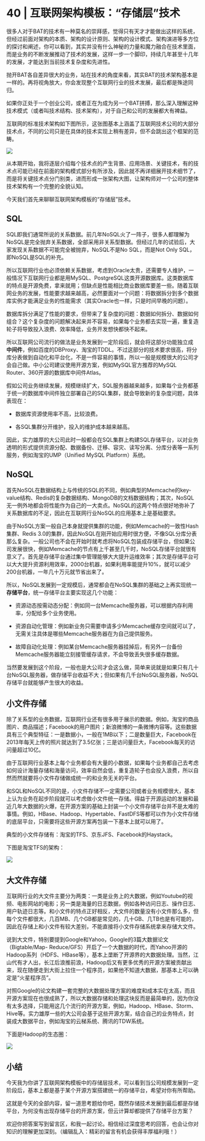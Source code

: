 # 40 | 互联网架构模板：“存储层”技术
很多人对于BAT的技术有一种莫名的崇拜感，觉得只有天才才能做出这样的系统，但经过前面对架构的本质、架构的设计原则、架构的设计模式、架构演进等多方位的探讨和阐述，你可以看到，其实并没有什么神秘的力量和魔力融合在技术里面，而是业务的不断发展推动了技术的发展，这样一步一个脚印，持续几年甚至十几年的发展，才能达到当前技术复杂度和先进性。

抛开BAT各自差异很大的业务，站在技术的角度来看，其实BAT的技术架构基本是一样的。再将视角放大，你会发现整个互联网行业的技术发展，最后都是殊途同归。

如果你正处于一个创业公司，或者正在为成为另一个BAT拼搏，那么深入理解这种技术模式（或者叫技术结构、技术架构），对于自己和公司的发展都大有裨益。

互联网的标准技术架构如下图所示，这张图基本上涵盖了互联网技术公司的大部分技术点，不同的公司只是在具体的技术实现上稍有差异，但不会跳出这个框架的范畴。

![](images/11947/603bfbe7aee29228b4bc3972ac874991.jpg)

从本期开始，我将逐层介绍每个技术点的产生背景、应用场景、关键技术，有的技术点可能已经在前面的架构模式部分有所涉及，因此就不再详细展开技术细节了，而是将关键技术点分门别类，进而形成一张架构大图，让架构师对一个公司的整体技术架构有一个完整的全貌认知。

今天我们首先来聊聊互联网架构模板的“存储层”技术。

## SQL

SQL即我们通常所说的关系数据。前几年NoSQL火了一阵子，很多人都理解为NoSQL是完全抛弃关系数据，全部采用非关系型数据。但经过几年的试验后，大家发现关系数据不可能完全被抛弃，NoSQL不是No SQL，而是Not Only SQL，即NoSQL是SQL的补充。

所以互联网行业也必须依赖关系数据，考虑到Oracle太贵，还需要专人维护，一般情况下互联网行业都是用MySQL、PostgreSQL这类开源数据库。这类数据库的特点是开源免费，拿来就用；但缺点是性能相比商业数据库要差一些。随着互联网业务的发展，性能要求越来越高，必然要面对一个问题：将数据拆分到多个数据库实例才能满足业务的性能需求（其实Oracle也一样，只是时间早晚的问题）。

数据库拆分满足了性能的要求，但带来了复杂度的问题：数据如何拆分、数据如何组合？这个复杂度的问题解决起来并不容易，如果每个业务都去实现一遍，重复造轮子将导致投入浪费、效率降低，业务开发想快都快不起来。

所以互联网公司流行的做法是业务发展到一定阶段后，就会将这部分功能独立成 **中间件**，例如百度的DBProxy、淘宝的TDDL。不过这部分的技术要求很高，将分库分表做到自动化和平台化，不是一件容易的事情，所以一般是规模很大的公司才会自己做。中小公司建议使用开源方案，例如MySQL官方推荐的MySQL Router、360开源的数据库中间件Atlas。

假如公司业务继续发展，规模继续扩大，SQL服务器越来越多，如果每个业务都基于统一的数据库中间件独立部署自己的SQL集群，就会导致新的复杂度问题，具体表现在：

- 数据库资源使用率不高，比较浪费。

- 各SQL集群分开维护，投入的维护成本越来越高。


因此，实力雄厚的大公司此时一般都会在SQL集群上构建SQL存储平台，以对业务透明的形式提供资源分配、数据备份、迁移、容灾、读写分离、分库分表等一系列服务，例如淘宝的UMP（Unified MySQL Platform）系统。

## NoSQL

首先NoSQL在数据结构上与传统的SQL的不同，例如典型的Memcache的key-value结构、Redis的复杂数据结构、MongoDB的文档数据结构；其次，NoSQL无一例外地都会将性能作为自己的一大卖点。NoSQL的这两个特点很好地弥补了关系数据库的不足，因此在互联网行业NoSQL的应用基本上是基础要求。

由于NoSQL方案一般自己本身就提供集群的功能，例如Memcache的一致性Hash集群、Redis 3.0的集群，因此NoSQL在刚开始应用时很方便，不像SQL分库分表那么复杂。一般公司也不会在开始时就考虑将NoSQL包装成存储平台，但如果公司发展很快，例如Memcache的节点有上千甚至几千时，NoSQL存储平台就很有意义了。首先是存储平台通过集中管理能够大大提升运维效率；其次是存储平台可以大大提升资源利用效率，2000台机器，如果利用率能提升10%，就可以减少200台机器，一年几十万元就节省出来了。

所以，NoSQL发展到一定规模后，通常都会在NoSQL集群的基础之上再实现统一 **存储平台**，统一存储平台主要实现这几个功能：

- 资源动态按需动态分配：例如同一台Memcache服务器，可以根据内存利用率，分配给多个业务使用。

- 资源自动化管理：例如新业务只需要申请多少Memcache缓存空间就可以了，无需关注具体是哪些Memcache服务器在为自己提供服务。

- 故障自动化处理：例如某台Memcache服务器挂掉后，有另外一台备份Memcache服务器能立刻接管缓存请求，不会导致丢失很多缓存数据。


当然要发展到这个阶段，一般也是大公司才会这么做，简单来说就是如果只有几十台NoSQL服务器，做存储平台收益不大；但如果有几千台NoSQL服务器，NoSQL存储平台就能够产生很大的收益。

## 小文件存储

除了关系型的业务数据，互联网行业还有很多用于展示的数据。例如，淘宝的商品图片、商品描述；Facebook的用户图片；新浪微博的一条微博内容等。这些数据具有三个典型特征：一是数据小，一般在1MB以下；二是数量巨大，Facebook在2013年每天上传的照片就达到了3.5亿张；三是访问量巨大，Facebook每天的访问量超过10亿。

由于互联网行业基本上每个业务都会有大量的小数据，如果每个业务都自己去考虑如何设计海量存储和海量访问，效率自然会低，重复造轮子也会投入浪费，所以自然而然就要将小文件存储做成统一的和业务无关的平台。

和SQL和NoSQL不同的是，小文件存储不一定需要公司或者业务规模很大，基本上认为业务在起步阶段就可以考虑做小文件统一存储。得益于开源运动的发展和最近几年大数据的火爆，在开源方案的基础上封装一个小文件存储平台并不是太难的事情。例如，HBase、Hadoop、Hypertable、FastDFS等都可以作为小文件存储的底层平台，只需要将这些开源方案再包装一下基本上就可以用了。

典型的小文件存储有：淘宝的TFS、京东JFS、Facebook的Haystack。

下图是淘宝TFS的架构：

![](images/11947/369dd4cc0835b109f01e22bf8e7f3317.jpg)

## 大文件存储

互联网行业的大文件主要分为两类：一类是业务上的大数据，例如Youtube的视频、电影网站的电影；另一类是海量的日志数据，例如各种访问日志、操作日志、用户轨迹日志等。和小文件的特点正好相反，大文件的数量没有小文件那么多，但每个文件都很大，几百MB、几个GB都是常见的，几十GB、几TB也是有可能的，因此在存储上和小文件有较大差别，不能直接将小文件存储系统拿来存储大文件。

说到大文件，特别要提到Google和Yahoo，Google的3篇大数据论文（Bigtable/Map- Reduce/GFS）开启了一个大数据的时代，而Yahoo开源的Hadoop系列（HDFS、HBase等），基本上垄断了开源界的大数据处理。当然，江山代有才人出，长江后浪推前浪，Hadoop后又有更多优秀的开源方案被贡献出来，现在随便走到大街上拉住一个程序员，如果他不知道大数据，那基本上可以确定是“火星程序员”。

对照Google的论文构建一套完整的大数据处理方案的难度和成本实在太高，而且开源方案现在也很成熟了，所以大数据存储和处理这块反而是最简单的，因为你没有太多选择，只能用这几个流行的开源方案，例如，Hadoop、HBase、Storm、Hive等。实力雄厚一些的大公司会基于这些开源方案，结合自己的业务特点，封装成大数据平台，例如淘宝的云梯系统、腾讯的TDW系统。

下面是Hadoop的生态圈：

![](images/11947/5484d6ae1d82a64eb31285da58367e46.jpg)

## 小结

今天我为你讲了互联网架构模板中的存储层技术，可以看到当公司规模发展到一定阶段后，基本上都是基于某个开源方案搭建统一的存储平台，希望对你有所帮助。

这就是今天的全部内容，留一道思考题给你吧，既然存储技术发展到最后都是存储平台，为何没有出现存储平台的开源方案，但云计算却都提供了存储平台方案？

欢迎你把答案写到留言区，和我一起讨论。相信经过深度思考的回答，也会让你对知识的理解更加深刻。（编辑乱入：精彩的留言有机会获得丰厚福利哦！）